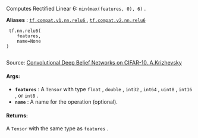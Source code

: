 Computes Rectified Linear 6:  `min(max(features, 0), 6)` .

**Aliases** : [ `tf.compat.v1.nn.relu6` ](/api_docs/python/tf/nn/relu6), [ `tf.compat.v2.nn.relu6` ](/api_docs/python/tf/nn/relu6)

```
 tf.nn.relu6(
    features,
    name=None
)
 
```

Source: [Convolutional Deep Belief Networks on CIFAR-10. A.Krizhevsky](http://www.cs.utoronto.ca/%7Ekriz/conv-cifar10-aug2010.pdf)

#### Args:
- **`features`** : A  `Tensor`  with type  `float` ,  `double` ,  `int32` ,  `int64` ,  `uint8` , `int16` , or  `int8` .
- **`name`** : A name for the operation (optional).


#### Returns:
A  `Tensor`  with the same type as  `features` .

